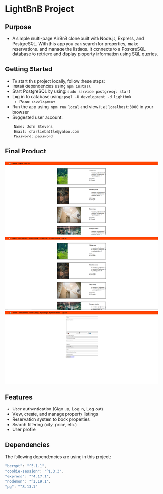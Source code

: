 # LightBnB Project

## Purpose

- A simple multi-page AirBnB clone built with Node.js, Express, and PostgreSQL. With this app you can search for properties, make reservations, and manage the listings. It connects to a PostgreSQL database to retrieve and display property information using SQL queries.

## Getting Started

- To start this project locally, follow these steps:
- Install dependencies using `npm install`
- Start PostgreSQL by using: `sudo service postgresql start`
- Log in to database using: `psql -U development -d lightbnb`
  - Pass: `development`
- Run the app using: `npm run local` and view it at `localhost:3000` in your browser
- Suggested user account:

```
    Name: John Stevens
    Email: charliebattle@yahoo.com
    Password: password
```

## Final Product

!["Screenshot of Homepage "](https://github.com/pheyboer/LightBnB/blob/master/docs/lightbnb1.png)
!["screenshot of Homepage when Logged In "](https://github.com/pheyboer/LightBnB/blob/master/docs/lightbnb2.png)
!["Screenshot of Create Listing Page "](https://github.com/pheyboer/LightBnB/blob/master/docs/lightbnb3.png)

## Features

- User authentication (Sign up, Log in, Log out)
- View, create, and manage property listings
- Reservation system to book properties
- Search filtering (city, price, etc.)
- User profile

## Dependencies

The following dependencies are using in this project:

```js
"bcrypt": "^5.1.1",
"cookie-session": "^1.3.3",
"express": "^4.17.1",
"nodemon": "^1.19.1",
"pg": "^8.13.1"
```

